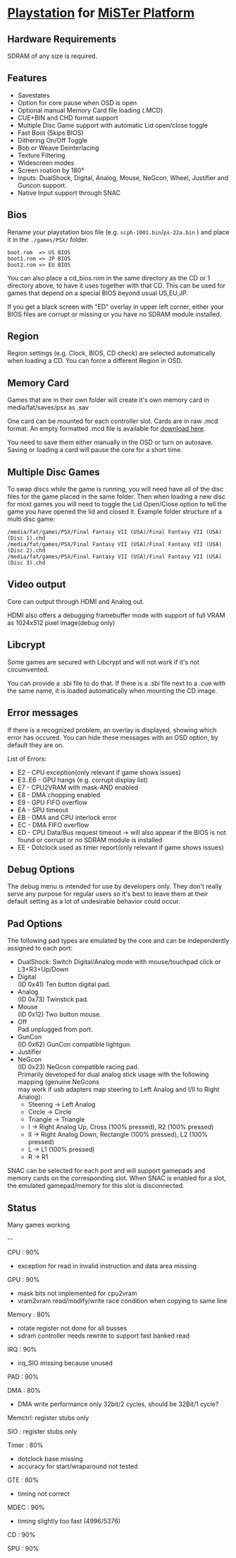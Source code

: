 # [Playstation](https://en.wikipedia.org/wiki/PlayStation_(console)) for [MiSTer Platform](https://github.com/MiSTer-devel/Main_MiSTer/wiki)

## Hardware Requirements
SDRAM of any size is required.

## Features
* Savestates
* Option for core pause when OSD is open
* Optional manual Memory Card file loading (.MCD)
* CUE+BIN and CHD format support
* Multiple Disc Game support with automatic Lid open/close toggle
* Fast Boot (Skips BIOS)
* Dithering On/Off Toggle
* Bob or Weave Deinterlacing
* Texture Filtering
* Widescreen modes
* Screen roation by 180°
* Inputs: DualShock, Digital, Analog, Mouse, NeGcon, Wheel, Justifier and Guncon support.
* Native Input support through SNAC

## Bios
Rename your playstation bios file (e.g. `scph-1001.bin`/`ps-22a.bin` ) and place it in the `./games/PSX/` folder.

```
boot.rom  => US BIOS
boot1.rom => JP BIOS
boot2.rom => EU BIOS
```

You can also place a cd_bios.rom in the same directory as the CD or 1 directory above, to have it uses together with that CD. This can be used for games that depend on a special BIOS beyond usual US,EU,JP.

If you get a black screen with "ED" overlay in upper left corner, either your BIOS files are corrupt or missing or you have no SDRAM module installed.

## Region

Region settings (e.g. Clock, BIOS, CD check) are selected automatically when loading a CD. You can force a different Region in OSD.

## Memory Card

Games that are in their own folder will create it's own memory card in media/fat/saves/psx as <folder name>.sav 

One card can be mounted for each controller slot. Cards are in raw .mcd format. An empty formatted .mcd file is available for [download here](https://github.com/MiSTer-devel/PSX_MiSTer/raw/main/memcard/empty.mcd).

You need to save them either manually in the OSD or turn on autosave. Saving or loading a card will pause the core for a short time.

## Multiple Disc Games

To swap discs while the game is running, you will need have all of the disc files for the game placed in the same folder. Then when loading a new disc for most games you will need to toggle the Lid Open/Close option to tell the game you have opened the lid and closed it. Example folder structure of a multi disc game:

```
/media/fat/games/PSX/Final Fantasy VII (USA)/Final Fantasy VII (USA) (Disc 1).chd
/media/fat/games/PSX/Final Fantasy VII (USA)/Final Fantasy VII (USA) (Disc 2).chd
/media/fat/games/PSX/Final Fantasy VII (USA)/Final Fantasy VII (USA) (Disc 3).chd
```

## Video output

Core can output through HDMI and Analog out.

HDMI also offers a debugging framebuffer mode with support of full VRAM as 1024x512 pixel image(debug only)

## Libcrypt

Some games are secured with Libcrypt and will not work if it's not circumvented.

You can provide a .sbi file to do that.
If there is a .sbi file next to a .cue with the same name, it is loaded automatically when mounting the CD image.

## Error messages

If there is a recognized problem, an overlay is displayed, showing which error has occured.
You can hide these messages with an OSD option, by default they are on.

List of Errors:
- E2     - CPU exception(only relevant if game shows issues)
- E3..E6 - GPU hangs (e.g. corrupt display list)
- E7     - CPU2VRAM with mask-AND enabled
- E8     - DMA chopping enabled
- E9     - GPU FIFO overflow
- EA     - SPU timeout
- EB     - DMA and CPU interlock error 
- EC     - DMA FIFO overflow
- ED     - CPU Data/Bus request timeout -> will also appear if the BIOS is not found or corrupt or no SDRAM module is installed
- EE     - Dotclock used as timer report(only relevant if game shows issues)

## Debug Options

The debug menu is intended for use by developers only. They don't really serve any purpose for regular users so it's best to leave them at their default setting as a lot of undesirable behavior could occur.

## Pad Options
The following pad types are emulated by the core and can be independently assigned to each port:
- DualShock:
  Switch Digital/Analog mode with mouse/touchpad click or L3+R3+Up/Down 
- Digital  
  (ID 0x41) Ten button digital pad.
- Analog  
  (ID 0x73) Twinstick pad.  
- Mouse  
  (ID 0x12) Two button mouse.
- Off  
  Pad unplugged from port.
- GunCon  
  (ID 0x62) GunCon compatible lightgun.
- Justifier  
- NeGcon  
  (ID 0x23) NeGcon compatible racing pad.  
  Primarily developed for dual analog stick usage with the following mapping (genuine NeGcons  
   may work if usb adapters map steering to Left Analog and I/II to Right Analog):
   - Steering -> Left Analog
   - Circle -> Circle
   - Triangle -> Triangle
   - I -> Right Analog Up, Cross (100% pressed), R2 (100% pressed)
   - II -> Right Analog Down, Rectangle (100% pressed), L2 (100% pressed)
   - L -> L1 (100% pressed)
   - R -> R1
   
SNAC can be selected for each port and will support gamepads and memory cards on the corresponding slot.
When SNAC is enabled for a slot, the emulated gamepad/memory for this slot is disconnected.

## Status

Many games working

--

CPU    : 90%
- exception for read in invalid instruction and data area missing

GPU    : 90%
- mask bits not implemented for cpu2vram
- vram2vram read/modify/write race condition when copying to same line

Memory : 80%
- rotate register not done for all busses
- sdram controller needs rewrite to support fast banked read

IRQ    : 90%
- irq_SIO missing because unused        

PAD    : 90%

DMA    : 80%
- DMA write performance only 32bit/2 cycles, should be 32Bit/1 cycle?

Memctrl: register stubs only

SIO    : register stubs only

Timer  : 80%
- dotclock base missing
- accuracy for start/wraparound not tested

GTE    : 80%
- timing not correct

MDEC   : 90%
- timing slightly too fast (4996/5376)
 
CD     : 90%

SPU    : 90%
